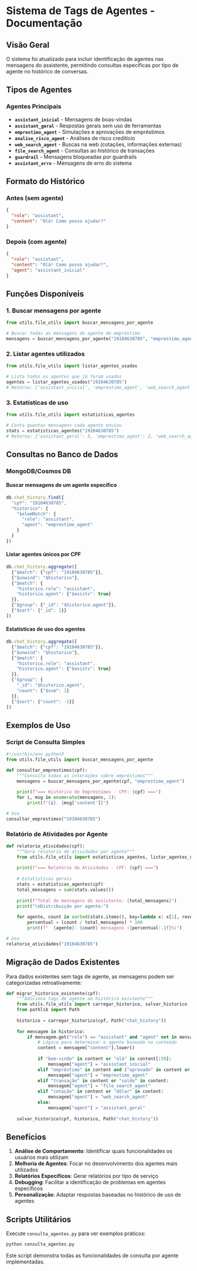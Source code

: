 # Sistema de Tags de Agentes - Documentação

## Visão Geral

O sistema foi atualizado para incluir identificação de agentes nas mensagens do assistente, permitindo consultas específicas por tipo de agente no histórico de conversas.

## Tipos de Agentes

### Agentes Principais
- **`assistant_inicial`** - Mensagens de boas-vindas
- **`assistant_geral`** - Respostas gerais sem uso de ferramentas
- **`emprestimo_agent`** - Simulações e aprovações de empréstimos
- **`analise_risco_agent`** - Análises de risco creditício
- **`web_search_agent`** - Buscas na web (cotações, informações externas)
- **`file_search_agent`** - Consultas ao histórico de transações
- **`guardrail`** - Mensagens bloqueadas por guardrails
- **`assistant_erro`** - Mensagens de erro do sistema

## Formato do Histórico

### Antes (sem agente)
```json
{
  "role": "assistant",
  "content": "Olá! Como posso ajudar?"
}
```

### Depois (com agente)
```json
{
  "role": "assistant",
  "content": "Olá! Como posso ajudar?",
  "agent": "assistant_inicial"
}
```

## Funções Disponíveis

### 1. Buscar mensagens por agente
```python
from utils.file_utils import buscar_mensagens_por_agente

# Buscar todas as mensagens do agente de empréstimo
mensagens = buscar_mensagens_por_agente("19104630785", "emprestimo_agent")
```

### 2. Listar agentes utilizados
```python
from utils.file_utils import listar_agentes_usados

# Lista todos os agentes que já foram usados
agentes = listar_agentes_usados("19104630785")
# Retorna: ['assistant_inicial', 'emprestimo_agent', 'web_search_agent']
```

### 3. Estatísticas de uso
```python
from utils.file_utils import estatisticas_agentes

# Conta quantas mensagens cada agente enviou
stats = estatisticas_agentes("19104630785")
# Retorna: {'assistant_geral': 5, 'emprestimo_agent': 2, 'web_search_agent': 1}
```

## Consultas no Banco de Dados

### MongoDB/Cosmos DB

#### Buscar mensagens de um agente específico
```javascript
db.chat_history.find({
  "cpf": "19104630785",
  "historico": {
    "$elemMatch": {
      "role": "assistant",
      "agent": "emprestimo_agent"
    }
  }
})
```

#### Listar agentes únicos por CPF
```javascript
db.chat_history.aggregate([
  {"$match": {"cpf": "19104630785"}},
  {"$unwind": "$historico"},
  {"$match": {
    "historico.role": "assistant",
    "historico.agent": {"$exists": true}
  }},
  {"$group": {"_id": "$historico.agent"}},
  {"$sort": {"_id": 1}}
])
```

#### Estatísticas de uso dos agentes
```javascript
db.chat_history.aggregate([
  {"$match": {"cpf": "19104630785"}},
  {"$unwind": "$historico"},
  {"$match": {
    "historico.role": "assistant",
    "historico.agent": {"$exists": true}
  }},
  {"$group": {
    "_id": "$historico.agent",
    "count": {"$sum": 1}
  }},
  {"$sort": {"count": -1}}
])
```

## Exemplos de Uso

### Script de Consulta Simples
```python
#!/usr/bin/env python3
from utils.file_utils import buscar_mensagens_por_agente

def consultar_emprestimos(cpf):
    """Consulta todas as interações sobre empréstimos"""
    mensagens = buscar_mensagens_por_agente(cpf, "emprestimo_agent")
    
    print(f"=== Histórico de Empréstimos - CPF: {cpf} ===")
    for i, msg in enumerate(mensagens, 1):
        print(f"{i}. {msg['content']}")

# Uso
consultar_emprestimos("19104630785")
```

### Relatório de Atividades por Agente
```python
def relatorio_atividades(cpf):
    """Gera relatório de atividades por agente"""
    from utils.file_utils import estatisticas_agentes, listar_agentes_usados
    
    print(f"=== Relatório de Atividades - CPF: {cpf} ===")
    
    # Estatísticas gerais
    stats = estatisticas_agentes(cpf)
    total_mensagens = sum(stats.values())
    
    print(f"Total de mensagens do assistente: {total_mensagens}")
    print("\nDistribuição por agente:")
    
    for agente, count in sorted(stats.items(), key=lambda x: x[1], reverse=True):
        percentual = (count / total_mensagens) * 100
        print(f"  {agente}: {count} mensagens ({percentual:.1f}%)")

# Uso
relatorio_atividades("19104630785")
```

## Migração de Dados Existentes

Para dados existentes sem tags de agente, as mensagens podem ser categorizadas retroativamente:

```python
def migrar_historico_existente(cpf):
    """Adiciona tags de agente ao histórico existente"""
    from utils.file_utils import carregar_historico, salvar_historico
    from pathlib import Path
    
    historico = carregar_historico(cpf, Path("chat_history"))
    
    for mensagem in historico:
        if mensagem.get("role") == "assistant" and "agent" not in mensagem:
            # Lógica para determinar o agente baseado no conteúdo
            content = mensagem["content"].lower()
            
            if "bem-vindo" in content or "olá" in content[:50]:
                mensagem["agent"] = "assistant_inicial"
            elif "empréstimo" in content and ("aprovado" in content or "parcela" in content):
                mensagem["agent"] = "emprestimo_agent"
            elif "transação" in content or "saldo" in content:
                mensagem["agent"] = "file_search_agent"
            elif "cotação" in content or "dólar" in content:
                mensagem["agent"] = "web_search_agent"
            else:
                mensagem["agent"] = "assistant_geral"
    
    salvar_historico(cpf, historico, Path("chat_history"))
```

## Benefícios

1. **Análise de Comportamento**: Identificar quais funcionalidades os usuários mais utilizam
2. **Melhoria de Agentes**: Focar no desenvolvimento dos agentes mais utilizados
3. **Relatórios Específicos**: Gerar relatórios por tipo de serviço
4. **Debugging**: Facilitar a identificação de problemas em agentes específicos
5. **Personalização**: Adaptar respostas baseadas no histórico de uso de agentes

## Scripts Utilitários

Execute `consulta_agentes.py` para ver exemplos práticos:

```bash
python consulta_agentes.py
```

Este script demonstra todas as funcionalidades de consulta por agente implementadas.
